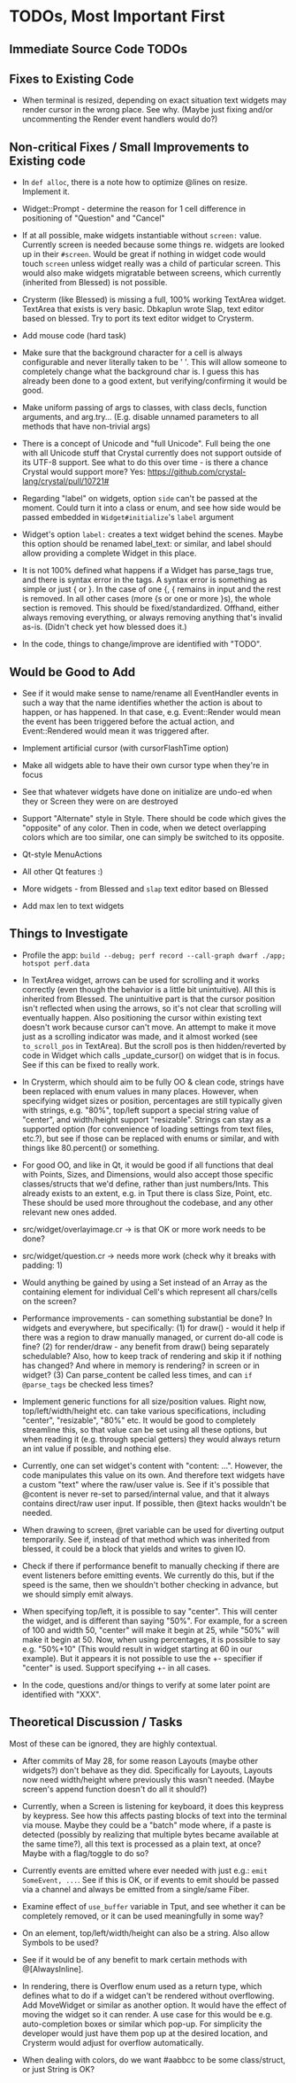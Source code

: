 # TODOs, Most Important First

## Immediate Source Code TODOs

## Fixes to Existing Code

- When terminal is resized, depending on exact situation text widgets may render cursor in the wrong place. See why. (Maybe just fixing and/or uncommenting the Render event handlers would do?)

## Non-critical Fixes / Small Improvements to Existing code

- In `def alloc`, there is a note how to optimize @lines on resize. Implement it.

- Widget::Prompt - determine the reason for 1 cell difference in positioning of "Question" and "Cancel"

- If at all possible, make widgets instantiable without `screen:` value. Currently screen is needed because some things re. widgets are looked up in their `#screen`. Would be great if nothing in widget code would touch `screen` unless widget really was a child of particular screen. This would also make widgets migratable between screens, which currently (inherited from Blessed) is not possible.

- Crysterm (like Blessed) is missing a full, 100% working TextArea widget. TextArea that exists is very basic. Dbkaplun wrote Slap, text editor based on blessed. Try to port its text editor widget to Crysterm.

- Add mouse code (hard task)

- Make sure that the background character for a cell is always configurable and never literally taken to be ' '.  This will allow someone to completely change what the background char is. I guess this has already been done to a good extent, but verifying/confirming it would be good.

- Make uniform passing of args to classes, with class decls, function arguments, and arg.try... (E.g. disable unnamed parameters to all methods that have non-trivial args)

- There is a concept of Unicode and "full Unicode". Full being the one with all Unicode stuff that Crystal currently does not support outside of its UTF-8 support. See what to do this over time - is there a chance Crystal would support more? Yes:
https://github.com/crystal-lang/crystal/pull/10721#

- Regarding "label" on widgets, option `side` can't be passed at the moment. Could turn it into a class or enum, and see how side would be passed embedded in `Widget#initialize`'s `label` argument

- Widget's option `label:` creates a text widget behind the scenes. Maybe this option should be renamed label_text: or similar, and label should allow providing a complete Widget in this place.

- It is not 100% defined what happens if a Widget has parse_tags true, and there is syntax error in the tags. A syntax error is something as simple or just { or }. In the case of one {, { remains in input and the rest is removed. In all other cases (more {s or one or more }s), the whole section is removed.  This should be fixed/standardized. Offhand, either always removing everything, or always removing anything that's invalid as-is. (Didn't check yet how blessed does it.)

- In the code, things to change/improve are identified with "TODO".

## Would be Good to Add

- See if it would make sense to name/rename all EventHandler events in such a way that the name identifies whether the action is about to happen, or has happened. In that case, e.g. Event::Render would mean the event has been triggered before the actual action, and Event::Rendered would mean it was triggered after.

- Implement artificial cursor (with cursorFlashTime option)

- Make all widgets able to have their own cursor type when they're in focus

- See that whatever widgets have done on initialize are undo-ed when they or Screen they were on are destroyed

- Support "Alternate" style in Style. There should be code which gives the "opposite" of any color. Then in code, when we detect overlapping colors which are too similar, one can simply be switched to its opposite.

- Qt-style MenuActions

- All other Qt features :)

- More widgets - from Blessed and `slap` text editor based on Blessed

- Add max len to text widgets

## Things to Investigate

- Profile the app: `build --debug; perf record --call-graph dwarf ./app; hotspot perf.data`

- In TextArea widget, arrows can be used for scrolling and it works correctly (even though the behavior is a little bit unintuitive). All this is inherited from Blessed. The unintuitive part is that the cursor position isn't reflected when using the arrows, so it's not clear that scrolling will eventually happen. Also positioning the cursor within existing text doesn't work because cursor can't move. An attempt to make it move just as a scrolling indicator was made, and it almost worked (see `to_scroll_pos` in TextArea). But the scroll pos is then hidden/reverted by code in Widget which calls _update_cursor() on widget that is in focus. See if this can be fixed to really work.

- In Crysterm, which should aim to be fully OO & clean code, strings have been replaced with enum values in many places. However, when specifying widget sizes or position, percentages are still typically given with strings, e.g. "80%", top/left support a special string value of "center", and width/height support "resizable". Strings can stay as a supported option (for convenience of loading settings from text files, etc.?), but see if those can be replaced with enums or similar, and with things like 80.percent() or something.

- For good OO, and like in Qt, it would be good if all functions that deal with Points, Sizes, and Dimensions, would also accept those specific classes/structs that we'd define, rather than just numbers/Ints. This already exists to an extent, e.g. in Tput there is class Size, Point, etc. These should be used more throughout the codebase, and any other relevant new ones added.

- src/widget/overlayimage.cr -> is that OK or more work needs to be done?

- src/widget/question.cr -> needs more work (check why it breaks with padding: 1)

- Would anything be gained by using a Set instead of an Array as the containing element for individual Cell's which represent all chars/cells on the screen?

- Performance improvements - can something substantial be done? In widgets and everywhere, but specifically:
(1) for draw() - would it help if there was a region to draw manually managed, or current do-all code is fine?
(2) for render/draw - any benefit from draw() being separately schedulable? Also, how to keep track of rendering and skip it if nothing has changed? And where in memory is rendering? in screen or in widget?
(3) Can parse_content be called less times, and can `if @parse_tags` be checked less times?

- Implement generic functions for all size/position values. Right now, top/left/width/height etc. can take various specifications, including "center", "resizable", "80%" etc. It would be good to completely streamline this, so that value can be set using all these options, but when reading it (e.g. through special getters) they would always return an int value if possible, and nothing else.

- Currently, one can set widget's content with "content: ...". However, the code manipulates this value on its own. And therefore text widgets have a custom "text" where the raw/user value is. See if it's possible that @content is never re-set to parsed/internal value, and that it always contains direct/raw user input. If possible, then @text hacks wouldn't be needed.

- When drawing to screen, @ret variable can be used for diverting output temporarily. See if, instead of that method which was inherited from blessed, it could be a block that yields and writes to given IO.

- Check if there if performance benefit to manually checking if there are event listeners before emitting events. We currently do this, but if the speed is the same, then we shouldn't bother checking in advance, but we should simply emit always.

- When specifying top/left, it is possible to say "center". This will center the widget, and is different than saying "50%". For example, for a screen of 100 and width 50, "center" will make it begin at 25, while "50%" will make it begin at 50. Now, when using percentages, it is possible to say e.g. "50%+10" (This would result in widget starting at 60 in our example). But it appears it is not possible to use the +- specifier if "center" is used. Support specifying +- in all cases.

- In the code, questions and/or things to verify at some later point are identified with "XXX".

## Theoretical Discussion / Tasks

Most of these can be ignored, they are highly contextual.

- After commits of May 28, for some reason Layouts (maybe other widgets?) don't behave as they did. Specifically for Layouts, Layouts now need width/height where previously this wasn't needed. (Maybe screen's append function doesn't do all it should?)

- Currently, when a Screen is listening for keyboard, it does this keypress by keypress. See how this affects pasting blocks of text into the terminal via mouse. Maybe they could be a "batch" mode where, if a paste is detected (possibly by realizing that multiple bytes became available at the same time?), all this text is processed as a plain text, at once? Maybe with a flag/toggle to do so?

- Currently events are emitted where ever needed with just e.g.: `emit SomeEvent, ...`.  See if this is OK, or if events to emit should be passed via a channel and always be emitted from a single/same Fiber.

- Examine effect of `use_buffer` variable in Tput, and see whether it can be completely removed, or it can be used meaningfully in some way?

- On an element, top/left/width/height can also be a string. Also allow Symbols to be used?

- See if it would be of any benefit to mark certain methods with @[AlwaysInline].

- In rendering, there is Overflow enum used as a return type, which defines what to do if a widget can't be rendered without overflowing. Add MoveWidget or similar as another option. It would have the effect of moving the widget so it can render. A use case for this would be e.g. auto-completion boxes or similar which pop-up. For simplicity the developer would just have them pop up at the desired location, and Crysterm would adjust for overflow automatically.

- When dealing with colors, do we want #aabbcc to be some class/struct, or just String is OK?
